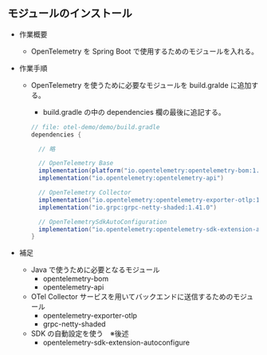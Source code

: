 ## モジュールのインストール

- 作業概要
  - OpenTelemetry を Spring Boot で使用するためのモジュールを入れる。

- 作業手順
  - OpenTelemetry を使うために必要なモジュールを build.gralde に追加する。
    - build.gradle の中の dependencies 欄の最後に追記する。

    ```java
    // file: otel-demo/demo/build.gradle
    dependencies {

      // 略

      // OpenTelemetry Base
      implementation(platform("io.opentelemetry:opentelemetry-bom:1.11.0"))
      implementation("io.opentelemetry:opentelemetry-api")

      // OpenTelemetry Collector
      implementation("io.opentelemetry:opentelemetry-exporter-otlp:1.11.0")
      implementation("io.grpc:grpc-netty-shaded:1.41.0")

      // OpenTelemetrySdkAutoConfiguration
      implementation("io.opentelemetry:opentelemetry-sdk-extension-autoconfigure:1.11.0-alpha")
    }
    ```

- 補足
  - Java で使うために必要となるモジュール
    - opentelemetry-bom
    - opentelemetry-api
  - OTel Collector サービスを用いてバックエンドに送信するためのモジュール
    - opentelemetry-exporter-otlp
    - grpc-netty-shaded
  - SDK の自動設定を使う　※後述
    - opentelemetry-sdk-extension-autoconfigure

